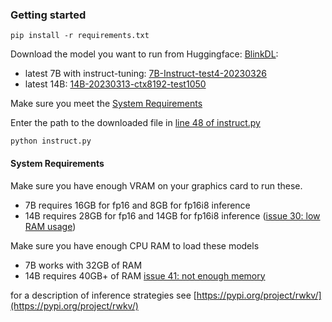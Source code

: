 ### Getting started

```
pip install -r requirements.txt
```

Download the model you want to run from Huggingface: [BlinkDL](https://huggingface.co/BlinkDL):
- latest 7B with instruct-tuning: [7B-Instruct-test4-20230326](https://huggingface.co/BlinkDL/rwkv-4-pile-7b/blob/main/RWKV-4-Pile-7B-Instruct-test4-20230326.pth)
- latest 14B: [14B-20230313-ctx8192-test1050](https://huggingface.co/BlinkDL/rwkv-4-pile-14b/blob/main/RWKV-4-Pile-14B-20230313-ctx8192-test1050.pth)

Make sure you meet the [System Requirements](#system-requirements)

Enter the path to the downloaded file in [line 48 of instruct.py](https://github.com/wakamex/ChatRWKV/blob/f827880109841d5beb77d20b35b969eedf7a2ebf/v2/instruct.py#L48)

```
python instruct.py
```

#### System Requirements

Make sure you have enough VRAM on your graphics card to run these.
- 7B requires 16GB for fp16 and 8GB for fp16i8 inference
- 14B requires 28GB for fp16 and 14GB for fp16i8 inference ([issue 30: low RAM usage](https://github.com/BlinkDL/ChatRWKV/issues/30))

Make sure you have enough CPU RAM to load these models
- 7B works with 32GB of RAM
- 14B requires 40GB+ of RAM [issue 41: not enough memory](https://github.com/BlinkDL/ChatRWKV/issues/41)

for a description of inference strategies see [https://pypi.org/project/rwkv/](https://pypi.org/project/rwkv/)
